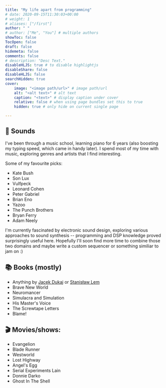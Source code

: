 ```yaml
---
title: "My life apart from programming"
# date: 2020-09-15T11:30:03+00:00
# weight: 1
# aliases: ["/first"]
author: " "
# author: ["Me", "You"] # multiple authors
showToc: false
TocOpen: false
draft: false
hidemeta: false
comments: false
# description: "Desc Text."
disableHLJS: true # to disable highlightjs
disableShare: false
disableHLJS: false
searchHidden: true
cover:
    image: "<image path/url>" # image path/url
    alt: "<alt text>" # alt text
    caption: "<text>" # display caption under cover
    relative: false # when using page bundles set this to true
    hidden: true # only hide on current single page

---
```


## 🎹 Sounds

I've been through a music school, learning piano for 6 years (also boosting my typing speed, which came in handy later).
I spend most of my time with music, exploring genres and artists that I find interesting.

Some of my favourite picks:

- Kate Bush
- Son Lux
- Vulfpeck
- Leonard Cohen
- Peter Gabriel
- Brian Eno
- Yazoo
- The Punch Brothers
- Bryan Ferry
- Adam Neely

I'm currently fascinated by electronic sound design, exploring various approaches to sound synthesis --
programming and DSP knowledge proved surprisingly useful here. Hopefully I'll soon find more time to combine
those two domains and maybe write a custom sequencer or something similiar to jam on :)

## 📚 Books (mostly)

- Anything by [Jacek Dukaj](https://en.wikipedia.org/wiki/Jacek_Dukaj) or [Stanisław Lem](https://en.wikipedia.org/wiki/Stanis%C5%82aw_Lem)
- Brave New World
- Neuromancer
- Simulacra and Simulation
- His Master's Voice
- The Screwtape Letters
- Blame!

## 🎬 Movies/shows:

- Evangelion
- Blade Runner
- Westworld
- Lost Highway
- Angel's Egg
- Serial Experiments Lain
- Donnie Darko
- Ghost In The Shell 
